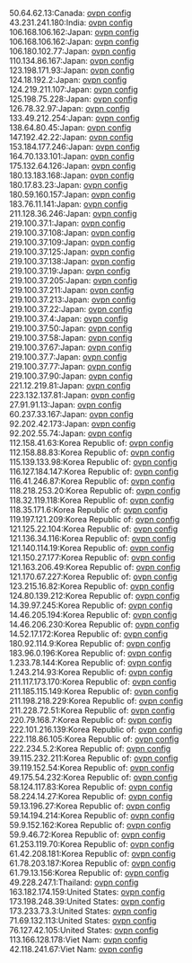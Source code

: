 50.64.62.13:Canada: [ovpn config](vpn/50_64_62_13.ovpn)  
43.231.241.180:India: [ovpn config](vpn/43_231_241_180.ovpn)  
106.168.106.162:Japan: [ovpn config](vpn/106_168_106_162.ovpn)  
106.168.106.162:Japan: [ovpn config](vpn/106_168_106_162.ovpn)  
106.180.102.77:Japan: [ovpn config](vpn/106_180_102_77.ovpn)  
110.134.86.167:Japan: [ovpn config](vpn/110_134_86_167.ovpn)  
123.198.171.93:Japan: [ovpn config](vpn/123_198_171_93.ovpn)  
124.18.192.2:Japan: [ovpn config](vpn/124_18_192_2.ovpn)  
124.219.211.107:Japan: [ovpn config](vpn/124_219_211_107.ovpn)  
125.198.75.228:Japan: [ovpn config](vpn/125_198_75_228.ovpn)  
126.78.32.97:Japan: [ovpn config](vpn/126_78_32_97.ovpn)  
133.49.212.254:Japan: [ovpn config](vpn/133_49_212_254.ovpn)  
138.64.80.45:Japan: [ovpn config](vpn/138_64_80_45.ovpn)  
147.192.42.22:Japan: [ovpn config](vpn/147_192_42_22.ovpn)  
153.184.177.246:Japan: [ovpn config](vpn/153_184_177_246.ovpn)  
164.70.133.101:Japan: [ovpn config](vpn/164_70_133_101.ovpn)  
175.132.64.126:Japan: [ovpn config](vpn/175_132_64_126.ovpn)  
180.13.183.168:Japan: [ovpn config](vpn/180_13_183_168.ovpn)  
180.17.83.23:Japan: [ovpn config](vpn/180_17_83_23.ovpn)  
180.59.160.157:Japan: [ovpn config](vpn/180_59_160_157.ovpn)  
183.76.11.141:Japan: [ovpn config](vpn/183_76_11_141.ovpn)  
211.128.36.246:Japan: [ovpn config](vpn/211_128_36_246.ovpn)  
219.100.37.1:Japan: [ovpn config](vpn/219_100_37_1.ovpn)  
219.100.37.108:Japan: [ovpn config](vpn/219_100_37_108.ovpn)  
219.100.37.109:Japan: [ovpn config](vpn/219_100_37_109.ovpn)  
219.100.37.125:Japan: [ovpn config](vpn/219_100_37_125.ovpn)  
219.100.37.138:Japan: [ovpn config](vpn/219_100_37_138.ovpn)  
219.100.37.19:Japan: [ovpn config](vpn/219_100_37_19.ovpn)  
219.100.37.205:Japan: [ovpn config](vpn/219_100_37_205.ovpn)  
219.100.37.211:Japan: [ovpn config](vpn/219_100_37_211.ovpn)  
219.100.37.213:Japan: [ovpn config](vpn/219_100_37_213.ovpn)  
219.100.37.22:Japan: [ovpn config](vpn/219_100_37_22.ovpn)  
219.100.37.4:Japan: [ovpn config](vpn/219_100_37_4.ovpn)  
219.100.37.50:Japan: [ovpn config](vpn/219_100_37_50.ovpn)  
219.100.37.58:Japan: [ovpn config](vpn/219_100_37_58.ovpn)  
219.100.37.67:Japan: [ovpn config](vpn/219_100_37_67.ovpn)  
219.100.37.7:Japan: [ovpn config](vpn/219_100_37_7.ovpn)  
219.100.37.77:Japan: [ovpn config](vpn/219_100_37_77.ovpn)  
219.100.37.90:Japan: [ovpn config](vpn/219_100_37_90.ovpn)  
221.12.219.81:Japan: [ovpn config](vpn/221_12_219_81.ovpn)  
223.132.137.81:Japan: [ovpn config](vpn/223_132_137_81.ovpn)  
27.91.91.13:Japan: [ovpn config](vpn/27_91_91_13.ovpn)  
60.237.33.167:Japan: [ovpn config](vpn/60_237_33_167.ovpn)  
92.202.42.173:Japan: [ovpn config](vpn/92_202_42_173.ovpn)  
92.202.55.74:Japan: [ovpn config](vpn/92_202_55_74.ovpn)  
112.158.41.63:Korea Republic of: [ovpn config](vpn/112_158_41_63.ovpn)  
112.158.88.83:Korea Republic of: [ovpn config](vpn/112_158_88_83.ovpn)  
115.139.133.98:Korea Republic of: [ovpn config](vpn/115_139_133_98.ovpn)  
116.127.184.147:Korea Republic of: [ovpn config](vpn/116_127_184_147.ovpn)  
116.41.246.87:Korea Republic of: [ovpn config](vpn/116_41_246_87.ovpn)  
118.218.253.20:Korea Republic of: [ovpn config](vpn/118_218_253_20.ovpn)  
118.32.119.118:Korea Republic of: [ovpn config](vpn/118_32_119_118.ovpn)  
118.35.171.6:Korea Republic of: [ovpn config](vpn/118_35_171_6.ovpn)  
119.197.121.209:Korea Republic of: [ovpn config](vpn/119_197_121_209.ovpn)  
121.125.22.104:Korea Republic of: [ovpn config](vpn/121_125_22_104.ovpn)  
121.136.34.116:Korea Republic of: [ovpn config](vpn/121_136_34_116.ovpn)  
121.140.114.19:Korea Republic of: [ovpn config](vpn/121_140_114_19.ovpn)  
121.150.27.177:Korea Republic of: [ovpn config](vpn/121_150_27_177.ovpn)  
121.163.206.49:Korea Republic of: [ovpn config](vpn/121_163_206_49.ovpn)  
121.170.67.227:Korea Republic of: [ovpn config](vpn/121_170_67_227.ovpn)  
123.215.16.82:Korea Republic of: [ovpn config](vpn/123_215_16_82.ovpn)  
124.80.139.212:Korea Republic of: [ovpn config](vpn/124_80_139_212.ovpn)  
14.39.97.245:Korea Republic of: [ovpn config](vpn/14_39_97_245.ovpn)  
14.46.205.194:Korea Republic of: [ovpn config](vpn/14_46_205_194.ovpn)  
14.46.206.230:Korea Republic of: [ovpn config](vpn/14_46_206_230.ovpn)  
14.52.17.172:Korea Republic of: [ovpn config](vpn/14_52_17_172.ovpn)  
180.92.114.9:Korea Republic of: [ovpn config](vpn/180_92_114_9.ovpn)  
183.96.0.196:Korea Republic of: [ovpn config](vpn/183_96_0_196.ovpn)  
1.233.78.144:Korea Republic of: [ovpn config](vpn/1_233_78_144.ovpn)  
1.243.214.93:Korea Republic of: [ovpn config](vpn/1_243_214_93.ovpn)  
211.117.173.170:Korea Republic of: [ovpn config](vpn/211_117_173_170.ovpn)  
211.185.115.149:Korea Republic of: [ovpn config](vpn/211_185_115_149.ovpn)  
211.198.218.229:Korea Republic of: [ovpn config](vpn/211_198_218_229.ovpn)  
211.228.72.51:Korea Republic of: [ovpn config](vpn/211_228_72_51.ovpn)  
220.79.168.7:Korea Republic of: [ovpn config](vpn/220_79_168_7.ovpn)  
222.101.216.139:Korea Republic of: [ovpn config](vpn/222_101_216_139.ovpn)  
222.118.86.105:Korea Republic of: [ovpn config](vpn/222_118_86_105.ovpn)  
222.234.5.2:Korea Republic of: [ovpn config](vpn/222_234_5_2.ovpn)  
39.115.232.211:Korea Republic of: [ovpn config](vpn/39_115_232_211.ovpn)  
39.119.152.54:Korea Republic of: [ovpn config](vpn/39_119_152_54.ovpn)  
49.175.54.232:Korea Republic of: [ovpn config](vpn/49_175_54_232.ovpn)  
58.124.117.83:Korea Republic of: [ovpn config](vpn/58_124_117_83.ovpn)  
58.224.14.27:Korea Republic of: [ovpn config](vpn/58_224_14_27.ovpn)  
59.13.196.27:Korea Republic of: [ovpn config](vpn/59_13_196_27.ovpn)  
59.14.194.214:Korea Republic of: [ovpn config](vpn/59_14_194_214.ovpn)  
59.9.152.162:Korea Republic of: [ovpn config](vpn/59_9_152_162.ovpn)  
59.9.46.72:Korea Republic of: [ovpn config](vpn/59_9_46_72.ovpn)  
61.253.119.70:Korea Republic of: [ovpn config](vpn/61_253_119_70.ovpn)  
61.42.208.181:Korea Republic of: [ovpn config](vpn/61_42_208_181.ovpn)  
61.78.203.187:Korea Republic of: [ovpn config](vpn/61_78_203_187.ovpn)  
61.79.13.156:Korea Republic of: [ovpn config](vpn/61_79_13_156.ovpn)  
49.228.247.1:Thailand: [ovpn config](vpn/49_228_247_1.ovpn)  
163.182.174.159:United States: [ovpn config](vpn/163_182_174_159.ovpn)  
173.198.248.39:United States: [ovpn config](vpn/173_198_248_39.ovpn)  
173.233.73.3:United States: [ovpn config](vpn/173_233_73_3.ovpn)  
71.69.132.113:United States: [ovpn config](vpn/71_69_132_113.ovpn)  
76.127.42.105:United States: [ovpn config](vpn/76_127_42_105.ovpn)  
113.166.128.178:Viet Nam: [ovpn config](vpn/113_166_128_178.ovpn)  
42.118.241.67:Viet Nam: [ovpn config](vpn/42_118_241_67.ovpn)  
